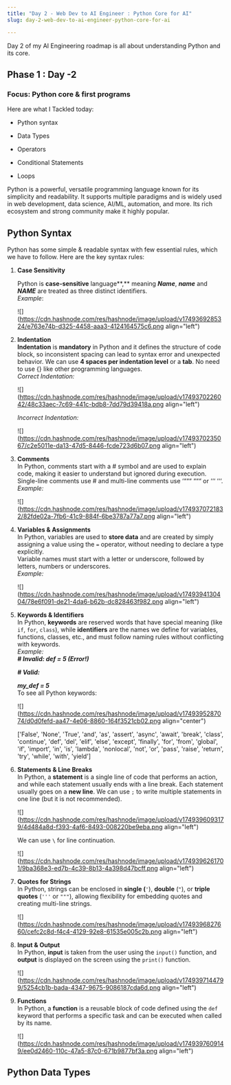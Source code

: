 ```yaml
---
title: "Day 2 - Web Dev to AI Engineer : Python Core for AI"
slug: day-2-web-dev-to-ai-engineer-python-core-for-ai

---
```


Day 2 of my AI Engineering roadmap is all about understanding Python and its core.

## Phase 1 : Day -2

### Focus: Python core & first programs

Here are what I Tackled today:

* Python syntax
    
* Data Types
    
* Operators
    
* Conditional Statements
    
* Loops
    

Python is a powerful, versatile programming language known for its simplicity and readability. It supports multiple paradigms and is widely used in web development, data science, AI/ML, automation, and more. Its rich ecosystem and strong community make it highly popular.

## Python Syntax

Python has some simple & readable syntax with few essential rules, which we have to follow. Here are the key syntax rules:

1. **Case Sensitivity**
    
    Python is **case-sensitive** language**,** meaning ***Name***, ***name*** and ***NAME*** are treated as three distinct identifiers.  
    *Example*:
    
    ![](https://cdn.hashnode.com/res/hashnode/image/upload/v1749369285324/e763e74b-d325-4458-aaa3-4124164575c6.png align="left")
    
2. **Indentation**  
    **Indentation** is **mandatory** in Python and it defines the structure of code block, so inconsistent spacing can lead to syntax error and unexpected behavior. We can use **4 spaces per indentation level** or a **tab**. No need to use {} like other programming languages.  
    *Correct Indentation:*
    
    ![](https://cdn.hashnode.com/res/hashnode/image/upload/v1749370226042/48c33aec-7c69-441c-bdb8-7dd79d39418a.png align="left")
    
    *Incorrect Indentation:*
    
    ![](https://cdn.hashnode.com/res/hashnode/image/upload/v1749370235067/c2e5011e-da13-47d5-8446-fcde723d6b07.png align="left")
    
3. **Comments**  
    In Python, comments start with a # symbol and are used to explain code, making it easier to understand but ignored during execution. Single-line comments use # and multi-line comments use ‘“““ “““ or ‘‘‘ ‘‘‘.  
    *Example:*
    
    ![](https://cdn.hashnode.com/res/hashnode/image/upload/v1749370721832/82fde02a-7fb6-41c9-884f-6be3787a77a7.png align="left")
    
4. **Variables & Assignments**  
    In Python, variables are used to **store data** and are created by simply assigning a value using the `=` operator, without needing to declare a type explicitly.  
    Variable names must start with a letter or underscore, followed by letters, numbers or underscores.  
    *Example:*
    
    ![](https://cdn.hashnode.com/res/hashnode/image/upload/v1749394130404/78e6f091-de21-4da6-b62b-dc828463f982.png align="left")
    
5. **Keywords & Identifiers**  
    In Python, **keywords** are reserved words that have special meaning (like `if`, `for`, `class`), while **identifiers** are the names we define for variables, functions, classes, etc., and must follow naming rules without conflicting with keywords.  
    *Example:*  
    ***\# Invalid: def = 5 (Error!)***
    
    ***\# Valid:***
    
    ***my\_def = 5***  
    To see all Python keywords:
    
    ![](https://cdn.hashnode.com/res/hashnode/image/upload/v1749395287074/d0d0fefd-aa47-4e06-8860-164f3521cb02.png align="center")
    
    \['False', 'None', 'True', 'and', 'as', 'assert', 'async', 'await', 'break', 'class', 'continue', 'def', 'del', 'elif', 'else', 'except', 'finally', 'for', 'from', 'global', 'if', 'import', 'in', 'is', 'lambda', 'nonlocal', 'not', 'or', 'pass', 'raise', 'return', 'try', 'while', 'with', 'yield'\]  
    
6. **Statements & Line Breaks**  
    In Python, a **statement** is a single line of code that performs an action, and while each statement usually ends with a line break. Each statement usually goes on a **new line**. We can use `;` to write multiple statements in one line (but it is not recommended).
    
    ![](https://cdn.hashnode.com/res/hashnode/image/upload/v1749396093179/4d484a8d-f393-4af6-8493-008220be9eba.png align="left")
    
    We can use `\` for line continuation.
    
    ![](https://cdn.hashnode.com/res/hashnode/image/upload/v1749396261701/9ba368e3-ed7b-4c39-8b13-4a398d47bcff.png align="left")
    
7. **Quotes for Strings**  
    In Python, strings can be enclosed in **single (**`'`), **double** (`"`), or **triple quotes** (`'''` or `"""`), allowing flexibility for embedding quotes and creating multi-line strings.
    
    ![](https://cdn.hashnode.com/res/hashnode/image/upload/v1749396827660/cefc2c8d-f4c4-4129-92e8-61535e005c2b.png align="left")
    
8. **Input & Output**  
    In Python, **input** is taken from the user using the `input()` function, and **output** is displayed on the screen using the `print()` function.
    
    ![](https://cdn.hashnode.com/res/hashnode/image/upload/v1749397144799/5254cb1b-bada-4347-9675-9086187cda6d.png align="left")
    
9. **Functions**  
    In Python, a **function** is a reusable block of code defined using the `def` keyword that performs a specific task and can be executed when called by its name.
    
    ![](https://cdn.hashnode.com/res/hashnode/image/upload/v1749397609149/ee0d2460-110c-47a5-87c0-671b9877bf3a.png align="left")
    

## Python Data Types